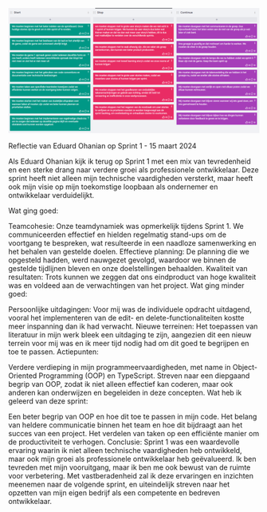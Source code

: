 
![Afbeelding Retro startstopcontinue](retro_sprint_1_blok_3_startstopcontinue.png)

Reflectie van Eduard Ohanian op Sprint 1 - 15 maart 2024

Als Eduard Ohanian kijk ik terug op Sprint 1 met een mix van tevredenheid en een sterke drang naar verdere groei als professionele ontwikkelaar. Deze sprint heeft niet alleen mijn technische vaardigheden versterkt, maar heeft ook mijn visie op mijn toekomstige loopbaan als ondernemer en ontwikkelaar verduidelijkt.

Wat ging goed:

Teamcohesie: Onze teamdynamiek was opmerkelijk tijdens Sprint 1. We communiceerden effectief en hielden regelmatig stand-ups om de voortgang te bespreken, wat resulteerde in een naadloze samenwerking en het behalen van gestelde doelen.
Effectieve planning: De planning die we opgesteld hadden, werd nauwgezet gevolgd, waardoor we binnen de gestelde tijdlijnen bleven en onze doelstellingen behaalden.
Kwaliteit van resultaten: Trots kunnen we zeggen dat ons eindproduct van hoge kwaliteit was en voldeed aan de verwachtingen van het project.
Wat ging minder goed:

Persoonlijke uitdagingen: Voor mij was de individuele opdracht uitdagend, vooral het implementeren van de edit- en delete-functionaliteiten kostte meer inspanning dan ik had verwacht.
Nieuwe terreinen: Het toepassen van literatuur in mijn werk bleek een uitdaging te zijn, aangezien dit een nieuw terrein voor mij was en ik meer tijd nodig had om dit goed te begrijpen en toe te passen.
Actiepunten:

Verdere verdieping in mijn programmeervaardigheden, met name in Object-Oriented Programming (OOP) en TypeScript.
Streven naar een diepgaand begrip van OOP, zodat ik niet alleen effectief kan coderen, maar ook anderen kan onderwijzen en begeleiden in deze concepten.
Wat heb ik geleerd van deze sprint:

Een beter begrip van OOP en hoe dit toe te passen in mijn code.
Het belang van heldere communicatie binnen het team en hoe dit bijdraagt aan het succes van een project.
Het verdelen van taken op een efficiënte manier om de productiviteit te verhogen.
Conclusie:
Sprint 1 was een waardevolle ervaring waarin ik niet alleen technische vaardigheden heb ontwikkeld, maar ook mijn groei als professionele ontwikkelaar heb geëvalueerd. Ik ben tevreden met mijn vooruitgang, maar ik ben me ook bewust van de ruimte voor verbetering. Met vastberadenheid zal ik deze ervaringen en inzichten meenemen naar de volgende sprint, en uiteindelijk streven naar het opzetten van mijn eigen bedrijf als een competente en bedreven ontwikkelaar.
